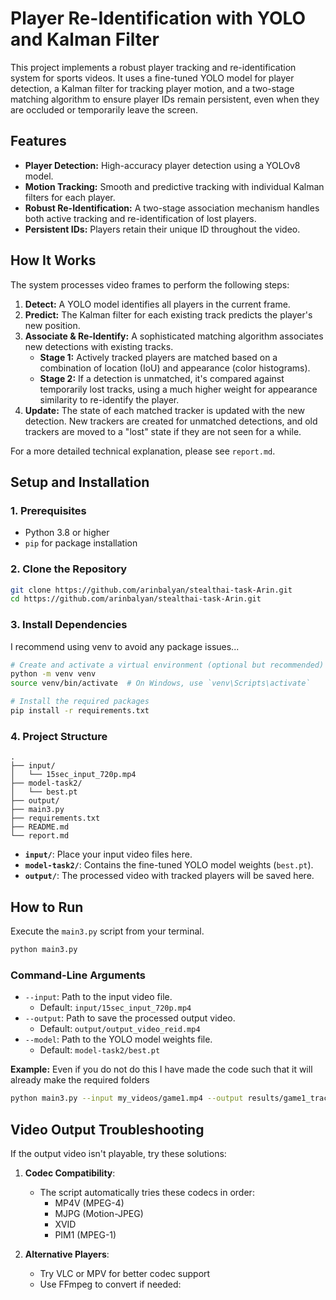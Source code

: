 # Player Re-Identification with YOLO and Kalman Filter

This project implements a robust player tracking and re-identification system for sports videos. It uses a fine-tuned YOLO model for player detection, a Kalman filter for tracking player motion, and a two-stage matching algorithm to ensure player IDs remain persistent, even when they are occluded or temporarily leave the screen.

## Features

- **Player Detection:** High-accuracy player detection using a YOLOv8 model.
- **Motion Tracking:** Smooth and predictive tracking with individual Kalman filters for each player.
- **Robust Re-Identification:** A two-stage association mechanism handles both active tracking and re-identification of lost players.
- **Persistent IDs:** Players retain their unique ID throughout the video.

## How It Works

The system processes video frames to perform the following steps:
1.  **Detect:** A YOLO model identifies all players in the current frame.
2.  **Predict:** The Kalman filter for each existing track predicts the player's new position.
3.  **Associate & Re-Identify:** A sophisticated matching algorithm associates new detections with existing tracks.
    -   **Stage 1:** Actively tracked players are matched based on a combination of location (IoU) and appearance (color histograms).
    -   **Stage 2:** If a detection is unmatched, it's compared against temporarily lost tracks, using a much higher weight for appearance similarity to re-identify the player.
4.  **Update:** The state of each matched tracker is updated with the new detection. New trackers are created for unmatched detections, and old trackers are moved to a "lost" state if they are not seen for a while.

For a more detailed technical explanation, please see `report.md`.

## Setup and Installation

### 1. Prerequisites

- Python 3.8 or higher
- `pip` for package installation

### 2. Clone the Repository

```bash
git clone https://github.com/arinbalyan/stealthai-task-Arin.git
cd https://github.com/arinbalyan/stealthai-task-Arin.git
```

### 3. Install Dependencies

I recommend using venv to avoid any package issues...

```bash
# Create and activate a virtual environment (optional but recommended)
python -m venv venv
source venv/bin/activate  # On Windows, use `venv\Scripts\activate`

# Install the required packages
pip install -r requirements.txt
```

### 4. Project Structure

```
.
├── input/
│   └── 15sec_input_720p.mp4
├── model-task2/
│   └── best.pt
├── output/
├── main3.py
├── requirements.txt
├── README.md
└── report.md
```

- **`input/`**: Place your input video files here.
- **`model-task2/`**: Contains the fine-tuned YOLO model weights (`best.pt`).
- **`output/`**: The processed video with tracked players will be saved here.

## How to Run

Execute the `main3.py` script from your terminal.

```bash
python main3.py
```

### Command-Line Arguments

-   `--input`: Path to the input video file.
    -   Default: `input/15sec_input_720p.mp4`
-   `--output`: Path to save the processed output video.
    -   Default: `output/output_video_reid.mp4`
-   `--model`: Path to the YOLO model weights file.
    -   Default: `model-task2/best.pt`

**Example:**
Even if you do not do this I have made the code such that it will already make the required folders
```bash
python main3.py --input my_videos/game1.mp4 --output results/game1_tracked.mp4
```

## Video Output Troubleshooting

If the output video isn't playable, try these solutions:

1. **Codec Compatibility**:
   - The script automatically tries these codecs in order:
     - MP4V (MPEG-4)
     - MJPG (Motion-JPEG)
     - XVID
     - PIM1 (MPEG-1)

3. **Alternative Players**:
   - Try VLC or MPV for better codec support
   - Use FFmpeg to convert if needed:
